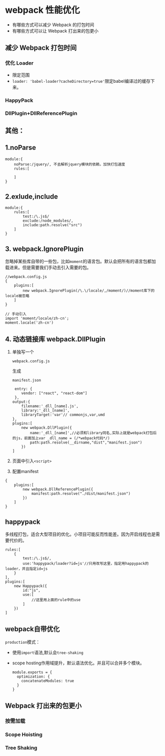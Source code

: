 

# webpack  性能优化

- 有哪些方式可以减少 Webpack 的打包时间
- 有哪些方式可以让 Webpack 打出来的包更小





## 减少 Webpack 打包时间

###  优化 Loader

- 限定范围
- `loader: 'babel-loader?cacheDirectory=true'`限定babel编译过的缓存下来。

### HappyPack

### DllPlugin+DllReferencePlugin

## 其他：

## 1.noParse

```
module:{
    noParse:/jquery/, 不去解析jquery模块的依赖。加快打包速度
    rules:[
    
    ]
}
```

## 2.exlude,include

```
module:{
    rules:[
        test:/\.js$/
        exclude:/node_modules/,
        include:path.resolve("src")
    ]
}
```

## 3. webpack.IgnorePlugin

忽略掉某些库自带的一些包，比如`moment`的语言包。默认会把所有的语言包都加载进来。但是需要我们手动去引入需要的包。

```
//webpack.config.js
{
    plugins:[
        new webpack.IgnorePlugin(/\.\/locale/,/moment/)//moment库下的locale被忽略
    ]
}

// 手动引入
import 'moment/locale/zh-cn';
moment.locale('zh-cn')
```

## 4. 动态链接库 webpack.DllPlugin

1. 单独写一个

   ```
   webpack.config.js
   ```

   生成

   ```
   manifest.json
   ```

   ```
    entry: {
       vendor: ["react", "react-dom"]
    },
   output:{
       filename:'_dll_[name].js',
       library:'_dll_[name]',
       libraryTarget:'var'// commonjs,var,umd
   },
   plugins:[
       new webpack.DllPlugin({
           name:'_dll_[name]',//必须和library同名,实际上就是webpack打包后的js，前面加上var _dll_name = (/*webpack代码*/)
           path:path.resolve(__dirname,"dist","manifest.json")
       })
   ]
   ```

2. 页面中引入`<script>`

3. 配置manifest

```
{
    plugins:[
        new webpack.DllReferencePlugin({
            manifest:path.resolve("./dist/manifest.json")
        })
    ]
}
```

## happypack

多线程打包，适合大型项目的优化。小项目可能反而性能差。因为开启线程也是需要代价的。

```
rules:[
    {
        test:/\.js$/,
        use:'happypack/loader?id=js'//只用改写这里，指定用happypack的loader，并且指定id=js
    }
],
plugins:[
    new Happypack({
        id:"js",
        use:[
            //这里用上面的rule中的use
        ]
    })
]
```

## webpack自带优化

`production`模式：

- 使用`import`语法,默认会`tree-shaking`

- scope hosting作用域提升，默认语法优化。并且可以合并多个模块。

  ```
  module.exports = {
    optimization: {
      concatenateModules: true
    }
  }
  ```



## Webpack 打出来的包更小

### 按需加载

### Scope Hoisting

### Tree Shaking